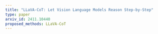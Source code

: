 ```yaml
---
title: "LLaVA-CoT: Let Vision Language Models Reason Step-by-Step"
type: paper
arxiv_id: 2411.10440
proposed_methods: LLaVA-CoT
---
```

